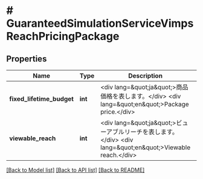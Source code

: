# # GuaranteedSimulationServiceVimpsReachPricingPackage

## Properties

Name | Type | Description | Notes
------------ | ------------- | ------------- | -------------
**fixed_lifetime_budget** | **int** | &lt;div lang&#x3D;\&quot;ja\&quot;&gt;商品価格を表します。&lt;/div&gt; &lt;div lang&#x3D;\&quot;en\&quot;&gt;Package price.&lt;/div&gt; | [optional]
**viewable_reach** | **int** | &lt;div lang&#x3D;\&quot;ja\&quot;&gt;ビューアブルリーチを表します。&lt;/div&gt; &lt;div lang&#x3D;\&quot;en\&quot;&gt;Viewable reach.&lt;/div&gt; | [optional]

[[Back to Model list]](../../README.md#models) [[Back to API list]](../../README.md#endpoints) [[Back to README]](../../README.md)
